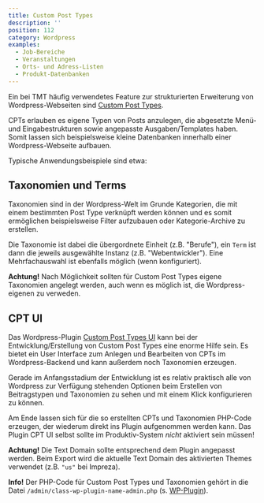 ```yaml
---
title: Custom Post Types
description: ''
position: 112
category: Wordpress
examples:
  - Job-Bereiche
  - Veranstaltungen
  - Orts- und Adress-Listen
  - Produkt-Datenbanken
---
```


Ein bei TMT häufig verwendetes Feature zur strukturierten Erweiterung von Wordpress-Webseiten sind [Custom Post Types](https://wordpress.org/support/article/post-types/#custom-post-types).

CPTs erlauben es eigene Typen von Posts anzulegen, die abgesetzte Menü- und Eingabestrukturen sowie angepasste Ausgaben/Templates haben. Somit lassen sich beispielsweise kleine Datenbanken innerhalb einer Wordpress-Webseite aufbauen.

Typische Anwendungsbeispiele sind etwa:

<list :items="examples"></list>

## Taxonomien und Terms

Taxonomien sind in der Wordpress-Welt im Grunde Kategorien, die mit einem bestimmten Post Type verknüpft werden können und es somit ermöglichen beispielsweise Filter aufzubauen oder Kategorie-Archive zu erstellen.

Die Taxonomie ist dabei die übergordnete Einheit (z.B. "Berufe"), ein `Term` ist dann die jeweils ausgewählte Instanz (z.B. "Webentwickler"). Eine Mehrfachauswahl ist ebenfalls möglich (wenn konfiguriert).

<alert type="warning">**Achtung!** Nach Möglichkeit sollten für Custom Post Types eigene Taxonomien angelegt werden, auch wenn es möglich ist, die Wordpress-eigenen zu verweden.</alert>

## CPT UI

Das Wordpress-Plugin [Custom Post Types UI](https://de.wordpress.org/plugins/custom-post-type-ui/) kann bei der Entwicklung/Erstellung von Custom Post Types eine enorme Hilfe sein. Es bietet ein User Interface zum Anlegen und Bearbeiten von CPTs im Wordpress-Backend und kann außerdem noch Taxonomien erzeugen.

Gerade im Anfangsstadium der Entwicklung ist es relativ praktisch alle von Wordpress zur Verfügung stehenden Optionen beim Erstellen von Beitragstypen und Taxonomien zu sehen und mit einem Klick konfigurieren zu können.

Am Ende lassen sich für die so erstellten CPTs und Taxonomien PHP-Code erzeugen, der wiederum direkt ins Plugin aufgenommen werden kann. Das Plugin CPT UI selbst sollte im Produktiv-System _nicht_ aktiviert sein müssen!

<alert type="warning">**Achtung!** Die Text Domain sollte entsprechend dem Plugin angepasst werden. Beim Export wird die aktuelle Text Domain des aktivierten Themes verwendet (z.B. `"us"` bei Impreza).</alert>

<alert type="info">**Info!** Der PHP-Code für Custom Post Types und Taxonomien gehört in die Datei `/admin/class-wp-plugin-name-admin.php` (s. [WP-Plugin](/wordpress/plugin)).</alert>
